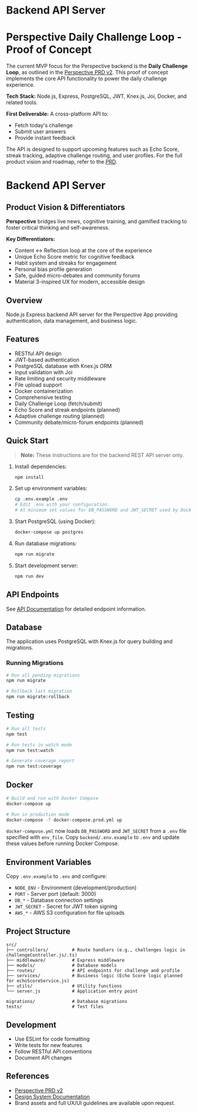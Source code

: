 # Backend API Server

# Perspective Daily Challenge Loop - Proof of Concept

The current MVP focus for the Perspective backend is the **Daily Challenge Loop**, as outlined in the [Perspective PRD v2](link-to-prd). This proof of concept implements the core API functionality to power the daily challenge experience.

**Tech Stack:** Node.js, Express, PostgreSQL, JWT, Knex.js, Joi, Docker, and related tools.

**First Deliverable:** A cross-platform API to:
- Fetch today's challenge
- Submit user answers
- Provide instant feedback

The API is designed to support upcoming features such as Echo Score, streak tracking, adaptive challenge routing, and user profiles. For the full product vision and roadmap, refer to the [PRD](link-to-prd).

# Backend API Server

## Product Vision & Differentiators

**Perspective** bridges live news, cognitive training, and gamified tracking to foster critical thinking and self-awareness.

**Key Differentiators:**
- Content ↔ Reflection loop at the core of the experience
- Unique Echo Score metric for cognitive feedback
- Habit system and streaks for engagement
- Personal bias profile generation
- Safe, guided micro-debates and community forums
- Material 3-inspired UX for modern, accessible design

## Overview

Node.js Express backend API server for the Perspective App providing authentication, data management, and business logic.

## Features

- RESTful API design
- JWT-based authentication
- PostgreSQL database with Knex.js ORM
- Input validation with Joi
- Rate limiting and security middleware
- File upload support
- Docker containerization
- Comprehensive testing
- Daily Challenge Loop (fetch/submit)
- Echo Score and streak endpoints (planned)
- Adaptive challenge routing (planned)
- Community debate/micro-forum endpoints (planned)

## Quick Start

> **Note:** These instructions are for the backend REST API server only.

1. Install dependencies:
   ```bash
   npm install
   ```

2. Set up environment variables:
   ```bash
   cp .env.example .env
   # Edit .env with your configuration.
   # At minimum set values for DB_PASSWORD and JWT_SECRET used by Docker Compose
   ```

3. Start PostgreSQL (using Docker):
   ```bash
   docker-compose up postgres
   ```

4. Run database migrations:
   ```bash
   npm run migrate
   ```

5. Start development server:
   ```bash
   npm run dev
   ```

## API Endpoints

See [API Documentation](../docs/API.md) for detailed endpoint information.

## Database

The application uses PostgreSQL with Knex.js for query building and migrations.

### Running Migrations

```bash
# Run all pending migrations
npm run migrate

# Rollback last migration
npm run migrate:rollback
```

## Testing

```bash
# Run all tests
npm test

# Run tests in watch mode
npm run test:watch

# Generate coverage report
npm run test:coverage
```

## Docker

```bash
# Build and run with Docker Compose
docker-compose up

# Run in production mode
docker-compose -f docker-compose.prod.yml up
```

`docker-compose.yml` now loads `DB_PASSWORD` and `JWT_SECRET` from a `.env` file
specified with `env_file`. Copy `backend/.env.example` to `.env` and update
these values before running Docker Compose.

## Environment Variables

Copy `.env.example` to `.env` and configure:

- `NODE_ENV` - Environment (development/production)
- `PORT` - Server port (default: 3000)
- `DB_*` - Database connection settings
- `JWT_SECRET` - Secret for JWT token signing
- `AWS_*` - AWS S3 configuration for file uploads

## Project Structure

```
src/
├── controllers/         # Route handlers (e.g., challenges logic in challengeController.js/.ts)
├── middleware/          # Express middleware
├── models/              # Database models
├── routes/              # API endpoints for challenge and profile
├── services/            # Business logic (Echo Score logic planned for echoScoreService.js)
├── utils/               # Utility functions
└── server.js            # Application entry point

migrations/              # Database migrations
tests/                   # Test files
```

## Development

- Use ESLint for code formatting
- Write tests for new features
- Follow RESTful API conventions
- Document API changes

## References

- [Perspective PRD v2](link-to-prd)
- [Design System Documentation](link-to-design-system)
- Brand assets and full UX/UI guidelines are available upon request.
